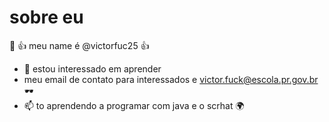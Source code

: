 # sobre eu


👋 👍 meu name é @victorfuc25 👍
- 👀 estou interessado em aprender 
- meu email de contato para interessados e victor.fuck@escola.pr.gov.br 🕶️
- 📫 to aprendendo a programar com java e o scrhat 🌍

<!---
victorfuc25/victorfuc25 is a ✨ special ✨ repository because its `README.md` (this file) appears on your GitHub profile.
You can click the Preview link to take a look at your changes.
--->
